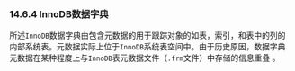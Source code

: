 ### 14.6.4 InnoDB数据字典

所述`InnoDB`数据字典由包含元数据的用于跟踪对象的如表，索引，和表中的列的内部系统表。元数据实际上位于`InnoDB`系统表空间中。由于历史原因，数据字典元数据在某种程度上与`InnoDB`表元数据文件（`.frm`文件）中存储的信息重叠 。